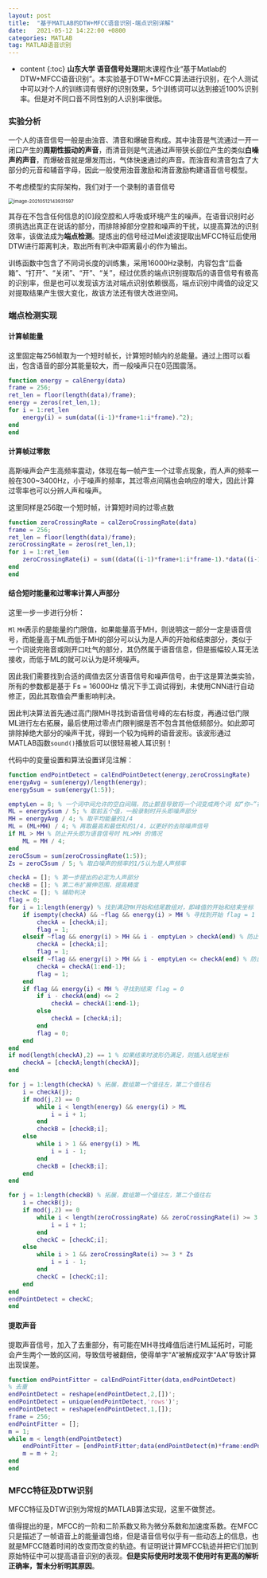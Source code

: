 ```yaml
---
layout: post
title:  "基于MATLAB的DTW+MFCC语音识别-端点识别详解"
date:   2021-05-12 14:22:00 +0800
categories: MATLAB
tag: MATLAB语音识别
---
```


* content
{:toc}
**山东大学 语音信号处理**期末课程作业“基于Matlab的DTW+MFCC语音识别”。本实验基于DTW+MFCC算法进行识别，在个人测试中可以对个人的训练词有很好的识别效果，5个训练词可以达到接近100%识别率。但是对不同口音不同性别的人识别率很低。

### 实验分析

一个人的语音信号一般是由浊音、清音和爆破音构成。其中浊音是气流通过一开一闭口产生的**周期性振动的声音**，而清音则是气流通过声带狭长部位产生的类似**白噪声的声音**，而爆破音就是爆发而出，气体快速通过的声音。而浊音和清音包含了大部分的元音和辅音字母，因此一般使用浊音激励和清音激励构建语音信号模型。

不考虑模型的实际架构，我们对于一个录制的语音信号

<img src="https://raw.githubusercontent.com/Yumik-xy/blogImage/main/img/20210512143932.png" alt="image-20210512143931597" style="zoom:67%;" />

其存在不包含任何信息的[0]段空腔和人呼吸或环境产生的噪声。在语音识别时必须挑选出真正在说话的部分，而排除掉部分空腔和噪声的干扰，以提高算法的识别效率，该做法成为**端点检测**。提炼出的信号经过Mel滤波提取出MFCC特征后使用DTW进行距离判决，取出所有判决中距离最小的作为输出。

训练函数中包含了不同词长度的训练集，采用16000Hz录制，内容包含“后备箱”、“打开”、“关闭”、“开”、“关”，经过优质的端点识别提取后的语音信号有极高的识别率，但是也可以发现该方法对端点识别依赖很高，端点识别中阈值的设定又对提取结果产生很大变化，故该方法还有很大改进空间。

### 端点检测实现

#### 计算帧能量

这里固定每256帧取为一个短时帧长，计算短时帧内的总能量。通过上图可以看出，包含语音的部分其能量较大，而一般噪声只在0范围震荡。

```matlab
function energy = calEnergy(data)
frame = 256;
ret_len = floor(length(data)/frame);
energy = zeros(ret_len,1);
for i = 1:ret_len
    energy(i) = sum(data((i-1)*frame+1:i*frame).^2);
end
end
```

#### 计算帧过零数

高斯噪声会产生高频率震动，体现在每一帧产生一个过零点现象，而人声的频率一般在300~3400Hz，小于噪声的频率，其过零点间隔也会响应的增大，因此计算过零率也可以分辨人声和噪声。

这里同样是256取一个短时帧，计算短时间的过零点数

```matlab
function zeroCrossingRate = calZeroCrossingRate(data)
frame = 256;
ret_len = floor(length(data)/frame);
zeroCrossingRate = zeros(ret_len,1);
for i = 1:ret_len
    zeroCrossingRate(i) = sum((data((i-1)*frame+1:i*frame-1).*data((i-1)*frame+2:i*frame))<0);
end
end
```

#### 结合短时能量和过零率计算人声部分

这里一步一步进行分析：

`Ml` `MH`表示的是能量的门限值，如果能量高于MH，则说明这一部分一定是语音信号，而能量高于ML而低于MH的部分可以认为是人声的开始和结束部分，类似于一个词说完拖音或刚开口吐气的部分，其仍然属于语音信息，但是振幅较人耳无法接收，而低于ML的就可以认为是环境噪声。

因此我们需要找到合适的阈值去区分语音信号和噪声信号，由于这是算法类实验，所有的参数都是基于 Fs = 16000Hz 情况下手工调试得到，未使用CNN进行自动修正，因此其取值会严重影响判决。

因此判决算法首先通过高门限MH寻找到语音信号峰的左右标度，再通过低门限ML进行左右拓展，最后使用过零点门限判据是否不包含其他低频部分。如此即可排除掉绝大部分的噪声干扰，得到一个较为纯粹的语音波形。该波形通过MATLAB函数`sound()`播放后可以很轻易被人耳识别！

代码中的变量设置和算法设置详见注解：

```matlab
function endPointDetect = calEndPointDetect(energy,zeroCrossingRate)
energyAvg = sum(energy)/length(energy);
energy5sum = sum(energy(1:5));

emptyLen = 8; % 一个词中间允许的空白间隔，防止颤音导致将一个词变成两个词 如“你~”被分割为“你你”
ML = energy5sum / 5; % 取前五个值，一般录制时开头即噪声部分
MH = energyAvg / 4; % 取平均能量的1/4
ML = (ML+MH) / 4; % 再取最高和最低和的1/4，以更好的去除噪声信号
if ML > MH % 防止开头即为语音信号时 ML>MH 的情况
    ML = MH / 4;
end
zeroC5sum = sum(zeroCrossingRate(1:5));
Zs = zeroC5sum / 5; % 取白噪声的频率的1/5认为是人声频率

checkA = []; % 第一步提出的必定为人声部分
checkB = []; % 第二布扩展伸范围，提高精度
checkC = []; % 辅助判决
flag = 0;
for i = 1:length(energy) % 找到满足MH开始和结尾数组对，即峰值的开始和结束坐标
    if isempty(checkA) && ~flag && energy(i) > MH % 寻找到开始 flag = 1
        checkA = [checkA;i];
        flag = 1;
    elseif ~flag && energy(i) > MH && i - emptyLen > checkA(end) % 防止过度分割
        checkA = [checkA;i];
        flag = 1;
    elseif ~flag && energy(i) > MH && i - emptyLen <= checkA(end) % 防止过度分割
        checkA = checkA(1:end-1);
        flag = 1;
    end
    if flag && energy(i) < MH % 寻找到结束 flag = 0
        if i - checkA(end) <= 2
            checkA = checkA(1:end-1);
        else
            checkA = [checkA;i];
        end
        flag = 0;
    end
end
if mod(length(checkA),2) == 1 % 如果结束时波形仍满足，则插入结尾坐标
    checkA = [checkA;length(checkA)];
end

for j = 1:length(checkA) % 拓展，数组第一个值往左，第二个值往右
    i = checkA(j);
    if mod(j,2) == 0
        while i < length(energy) && energy(i) > ML
            i = i + 1;
        end
        checkB = [checkB;i];
    else
        while i > 1 && energy(i) > ML
            i = i - 1;
        end
        checkB = [checkB;i];
    end
end

for j = 1:length(checkB) % 拓展，数组第一个值往左，第二个值往右
    i = checkB(j);
    if mod(j,2) == 0
        while i < length(zeroCrossingRate) && zeroCrossingRate(i) >= 3 * Zs
            i = i + 1;
        end
        checkC = [checkC;i];
    else
        while i > 1 && zeroCrossingRate(i) >= 3 * Zs
            i = i - 1;
        end
        checkC = [checkC;i];
    end
end
endPointDetect = checkC;
end
```

#### 提取声音

提取声音信号，加入了去重部分，有可能在MH寻找峰值后进行ML延拓时，可能会产生两个一致的区间，导致信号被翻倍，使得单字“A”被解成双字“AA”导致计算出现误差。

```matlab
function endPointFitter = calEndPointFitter(data,endPointDetect)
% 去重
endPointDetect = reshape(endPointDetect,2,[])';
endPointDetect = unique(endPointDetect,'rows')';
endPointDetect = reshape(endPointDetect,1,[]);
frame = 256;
endPointFitter = [];
m = 1;
while m < length(endPointDetect)
    endPointFitter = [endPointFitter;data(endPointDetect(m)*frame:endPointDetect(m+1)*frame)];
    m = m + 2;
end
end
```

### MFCC特征及DTW识别

MFCC特征及DTW识别为常规的MATLAB算法实现，这里不做赘述。

值得提出的是，MFCC的一阶和二阶系数又称为微分系数和加速度系数。在MFCC只是描述了一帧语音上的能量谱包络，但是语音信号似乎有一些动态上的信息，也就是MFCC随着时间的改变而改变的轨迹。有证明说计算MFCC轨迹并把它们加到原始特征中可以提高语音识别的表现。**但是实际使用时发现不使用时有更高的解析正确率，暂未分析明其原因**。